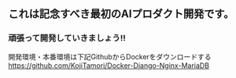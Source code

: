 ## これは記念すべき最初のAIプロダクト開発です。
### 頑張って開発していきましょう!!

開発環境・本番環境は下記GithubからDockerをダウンロードする
https://github.com/KojiTamori/Docker-Django-Nginx-MariaDB
